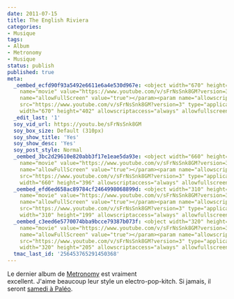 ```yaml
---
date: 2011-07-15
title: The English Riviera
categories:
- Musique
tags:
- Album
- Metronomy
- Musique
status: publish
published: true
meta:
  _oembed_ecfd90f93a5492e6611e6a4e530d967e: <object width="670" height="402"><param
    name="movie" value="https://www.youtube.com/v/sFrNsSnk8GM?version=3"></param><param
    name="allowFullScreen" value="true"></param><param name="allowscriptaccess" value="always"></param><embed
    src="https://www.youtube.com/v/sFrNsSnk8GM?version=3" type="application/x-shockwave-flash"
    width="670" height="402" allowscriptaccess="always" allowfullscreen="true"></embed></object>
  _edit_last: '1'
  soy_vid_url: https://youtu.be/sFrNsSnk8GM
  soy_box_size: Default (310px)
  soy_show_title: 'Yes'
  soy_show_desc: 'Yes'
  soy_post_style: Normal
  _oembed_3bc2d29610e820abb3f17e1eae5da93e: <object width="660" height="396"><param
    name="movie" value="https://www.youtube.com/v/sFrNsSnk8GM?version=3"></param><param
    name="allowFullScreen" value="true"></param><param name="allowscriptaccess" value="always"></param><embed
    src="https://www.youtube.com/v/sFrNsSnk8GM?version=3" type="application/x-shockwave-flash"
    width="660" height="396" allowscriptaccess="always" allowfullscreen="true"></embed></object>
  _oembed_efd6ed658ac89784cf2464998068899d: <object width="310" height="199"><param
    name="movie" value="https://www.youtube.com/v/sFrNsSnk8GM?version=3"></param><param
    name="allowFullScreen" value="true"></param><param name="allowscriptaccess" value="always"></param><embed
    src="https://www.youtube.com/v/sFrNsSnk8GM?version=3" type="application/x-shockwave-flash"
    width="310" height="199" allowscriptaccess="always" allowfullscreen="true"></embed></object>
  _oembed_c3eed6e5770074bba9bcce79387b073f: <object width="320" height="205"><param
    name="movie" value="https://www.youtube.com/v/sFrNsSnk8GM?version=3"></param><param
    name="allowFullScreen" value="true"></param><param name="allowscriptaccess" value="always"></param><embed
    src="https://www.youtube.com/v/sFrNsSnk8GM?version=3" type="application/x-shockwave-flash"
    width="320" height="205" allowscriptaccess="always" allowfullscreen="true"></embed></object>
  tmac_last_id: '256453765291450368'
---
```

Le dernier album de <a title="Site web du groupe Metronomy" href="https://www.metronomy.co.uk/">Metronomy</a> est vraiment excellent. J'aime beaucoup leur style un electro-pop-kitch. Si jamais, il seront <a title="Présentation de Metronomy sur le site du Paléo" href="https://yeah.paleo.ch/fr/artist/metronomy">samedi à Paléo</a>.
